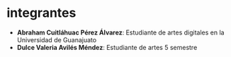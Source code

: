 # integrantes
- **Abraham Cuitláhuac Pérez Álvarez**: Estudiante de artes digitales en la Universidad de Guanajuato
- **Dulce Valeria Avilés Méndez**: Estudiante de artes 5 semestre
